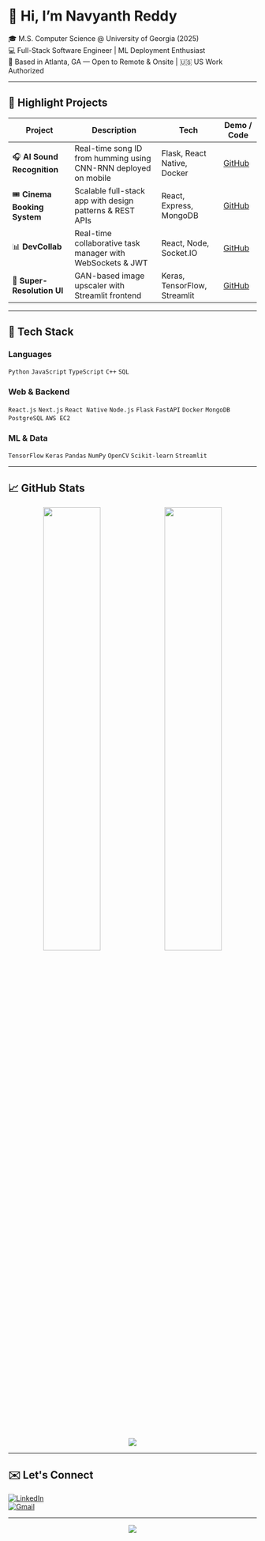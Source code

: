 # 👋 Hi, I’m Navyanth Reddy

🎓 M.S. Computer Science @ University of Georgia (2025)  
💻 Full-Stack Software Engineer | ML Deployment Enthusiast  
📍 Based in Atlanta, GA — Open to Remote & Onsite | 🇺🇸 US Work Authorized  

---

## 🚀 Highlight Projects

| Project | Description | Tech | Demo / Code |
|--------|-------------|------|-------------|
| 🎧 **AI Sound Recognition** | Real-time song ID from humming using CNN-RNN deployed on mobile | Flask, React Native, Docker | [GitHub](https://github.com/NavyanthReddy/song-recognition) |
| 🎟️ **Cinema Booking System** | Scalable full-stack app with design patterns & REST APIs | React, Express, MongoDB | [GitHub](https://github.com/NavyanthReddy/cinema-booking) |
| 📊 **DevCollab** | Real-time collaborative task manager with WebSockets & JWT | React, Node, Socket.IO | [GitHub](https://github.com/NavyanthReddy/devcollab) |
| 🧠 **Super-Resolution UI** | GAN-based image upscaler with Streamlit frontend | Keras, TensorFlow, Streamlit | [GitHub](https://github.com/NavyanthReddy/image-super-resolution) |

---

## 🔧 Tech Stack

### Languages  
`Python` `JavaScript` `TypeScript` `C++` `SQL`

### Web & Backend  
`React.js` `Next.js` `React Native` `Node.js` `Flask` `FastAPI` `Docker` `MongoDB` `PostgreSQL` `AWS EC2`

### ML & Data  
`TensorFlow` `Keras` `Pandas` `NumPy` `OpenCV` `Scikit-learn` `Streamlit`

---

## 📈 GitHub Stats

<p align="center">
  <img src="https://github-readme-stats.vercel.app/api?username=NavyanthReddy&show_icons=true&theme=github_dark&count_private=true" width="48%" />
  <img src="https://github-readme-stats.vercel.app/api/top-langs/?username=NavyanthReddy&layout=compact&theme=github_dark&hide=TSQL" width="48%" />
</p>

<p align="center">
  <img src="https://github-readme-streak-stats.herokuapp.com/?user=NavyanthReddy&theme=github-dark" />
</p>

---

## ✉️ Let's Connect

[![LinkedIn](https://img.shields.io/badge/LinkedIn-NavyanthReddy-blue?style=for-the-badge&logo=linkedin)](https://www.linkedin.com/in/navyanthreddy)  
[![Gmail](https://img.shields.io/badge/Gmail-navyanth1234@gmail.com-red?style=for-the-badge&logo=gmail)](mailto:navyanth1234@gmail.com)

---

<p align="center">
  <img src="https://profile-counter.glitch.me/NavyanthReddy/count.svg" />
</p>
